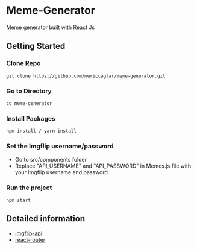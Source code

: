 # Meme-Generator

Meme generator built with React Js 

## Getting Started

### Clone Repo

```
git clone https://github.com/mericcaglar/meme-generator.git
```

### Go to Directory

```
cd meme-generator
```

### Install Packages

```
npm install / yarn install
```

### Set the Imgflip username/password

* Go to src/components folder
* Replace "API_USERNAME" and "API_PASSWORD" in Memes.js file with your Imgflip username and password.

### Run the project

```
npm start
```

## Detailed information

* [imgflip-api](https://imgflip.com/api)
* [react-router](https://reactrouter.com)
